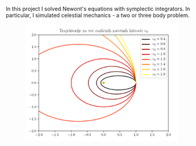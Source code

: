 In this project I solved Newont's equations with symplectic integrators.
In particular, I simulated celestial mechanics - a two or three body problem.

<div style="text-align: center;">
    <img src="teaser.png" alt="Example orbits" width="400"/>
</div>
